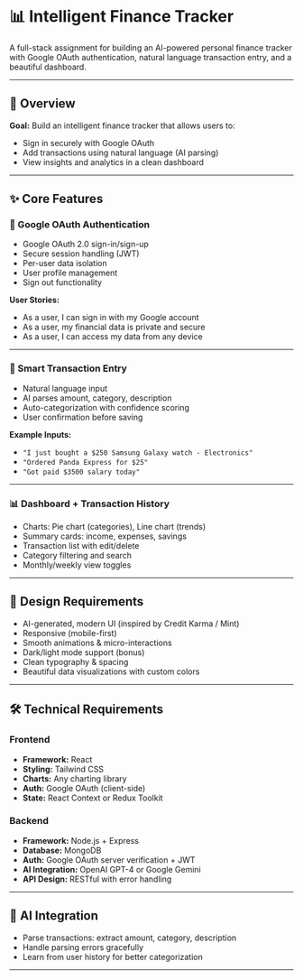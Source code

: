# 📊 Intelligent Finance Tracker

A full-stack assignment for building an AI-powered personal finance tracker with Google OAuth authentication, natural language transaction entry, and a beautiful dashboard.

---

## 🚀 Overview

**Goal:** Build an intelligent finance tracker that allows users to:
- Sign in securely with Google OAuth
- Add transactions using natural language (AI parsing)
- View insights and analytics in a clean dashboard

---

## ✨ Core Features

### 🔐 Google OAuth Authentication
- Google OAuth 2.0 sign-in/sign-up
- Secure session handling (JWT)
- Per-user data isolation
- User profile management
- Sign out functionality

**User Stories:**
- As a user, I can sign in with my Google account  
- As a user, my financial data is private and secure  
- As a user, I can access my data from any device  

---

### 🤖 Smart Transaction Entry
- Natural language input
- AI parses amount, category, description
- Auto-categorization with confidence scoring
- User confirmation before saving

**Example Inputs:**
- `"I just bought a $250 Samsung Galaxy watch - Electronics"`
- `"Ordered Panda Express for $25"`
- `"Got paid $3500 salary today"`
---

### 📊 Dashboard + Transaction History
- Charts: Pie chart (categories), Line chart (trends)
- Summary cards: income, expenses, savings
- Transaction list with edit/delete
- Category filtering and search
- Monthly/weekly view toggles

---

## 🎨 Design Requirements
- AI-generated, modern UI (inspired by Credit Karma / Mint)
- Responsive (mobile-first)
- Smooth animations & micro-interactions
- Dark/light mode support (bonus)
- Clean typography & spacing
- Beautiful data visualizations with custom colors

---

## 🛠 Technical Requirements

### Frontend
- **Framework:** React
- **Styling:** Tailwind CSS
- **Charts:** Any charting library
- **Auth:** Google OAuth (client-side)
- **State:** React Context or Redux Toolkit

### Backend
- **Framework:** Node.js + Express
- **Database:** MongoDB 
- **Auth:** Google OAuth server verification + JWT
- **AI Integration:** OpenAI GPT-4 or Google Gemini
- **API Design:** RESTful with error handling

---

## 🤖 AI Integration
- Parse transactions: extract amount, category, description
- Handle parsing errors gracefully
- Learn from user history for better categorization

---
